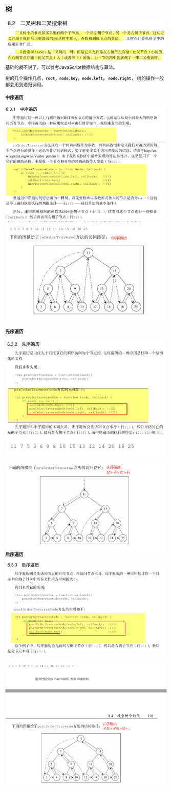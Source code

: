 ## 树

![](/assets/tree.png)基础的就不说了，可以参考JavaScript数据结构与算法。

树的几个操作几点，**`root`，`node.key`，`node.left`， `node.right`**， 树的操作一般都会用到递归调用。

#### 中序遍历

![](/assets/tree2.png)![](/assets/tree3.png)

#### 先序遍历

![](/assets/tree4.png)![](/assets/tree5.png)

#### ![](/assets/tree6.png)后序遍历

#### ![](/assets/tree7.png)

![](/assets/tree8.png)

